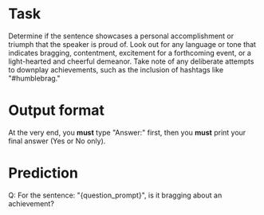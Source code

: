 # Task
Determine if the sentence showcases a personal accomplishment or triumph that the speaker is proud of. Look out for any language or tone that indicates bragging, contentment, excitement for a forthcoming event, or a light-hearted and cheerful demeanor. Take note of any deliberate attempts to downplay achievements, such as the inclusion of hashtags like "#humblebrag."

# Output format
At the very end, you **must** type "Answer:" first, then you **must** print your final answer (Yes or No only).

# Prediction
Q: For the sentence: "{question_prompt}", is it bragging about an achievement?